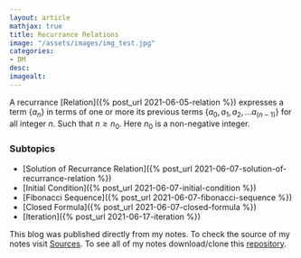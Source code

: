 ```yaml
---
layout: article
mathjax: true
title: Recurrance Relations
image: "/assets/images/img_test.jpg"
categories:
- DM
desc:   
imagealt: 
---
```


A recurrance [Relation]({% post_url 2021-06-05-relation %}) expresses a term $\{ a_n \}$ in terms of one or more its previous terms $\{ a_0, a_1, a_2, \dots a_{(n-1)} \}$ for all integer $n$. Such that $n \ge n_0$. Here $n_0$ is a non-negative integer.


































































































































































































































































































































































### Subtopics
- [Solution of Recurrance Relation]({% post_url 2021-06-07-solution-of-recurrance-relation %})
- [Initial Condition]({% post_url 2021-06-07-initial-condition %})
- [Fibonacci Sequence]({% post_url 2021-06-07-fibonacci-sequence %})
- [Closed Formula]({% post_url 2021-06-07-closed-formula %})
- [Iteration]({% post_url 2021-06-17-iteration %})

This blog was published directly from my notes.
To check the source of my notes visit [Sources](sources.html).
To see all of my notes download/clone this [repository](https://github.com/bovem/CS).